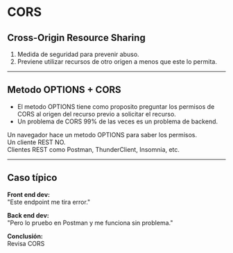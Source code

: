 # CORS

## Cross-Origin Resource Sharing
1. Medida de seguridad para prevenir abuso.  
2. Previene utilizar recursos de otro origen a menos que este lo permita.

---

## Metodo OPTIONS + CORS
- El metodo OPTIONS tiene como proposito preguntar los permisos de CORS al origen del recurso previo a solicitar el recurso.  
- Un problema de CORS 99% de las veces es un problema de backend.  

Un navegador hace un metodo OPTIONS para saber los permisos.  
Un cliente REST NO.  
Clientes REST como Postman, ThunderClient, Insomnia, etc.  

---

## Caso típico
**Front end dev:**  
"Este endpoint me tira error."

**Back end dev:**  
"Pero lo pruebo en Postman y me funciona sin problema."

**Conclusión:**  
Revisa CORS
